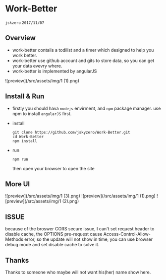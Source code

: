 # Work-Better
`jskzero` `2017/11/07`

## Overview

+ work-better contails a todilist and a timer which designed to help you work better.
+ work-better use github account and gits to store data, so you can get your data evevry where.
+ work-better is implemented by angularJS

![preview](/src/assets/img/1 (1).png)

## Install & Run

+ firstly you should hava `nodejs` envirment, and `npm` package manager. use npm to install `angularJS` first.

+ install
  ```
  git clone https://github.com/jskyzero/Work-Better.git
  cd Work-Better
  npm install
  ```
+ run
  ```
  npm run
  ```
  then open your browser to open the site

## More UI
![preview](/src/assets/img/1 (3).png)
![preview](/src/assets/img/1 (1).png)
![preview](/src/assets/img/1 (2).png)

## ISSUE

because of the broswer CORS secure issue, I can't set request header to disable cache, the OPTIONS pre-request cause Access-Control-Allow-Methods error, so the update will not show in time, you can use browser debug mode and set disable cache to solve it.

## Thanks

Thanks to someone who maybe will not want his(her) name show here.
